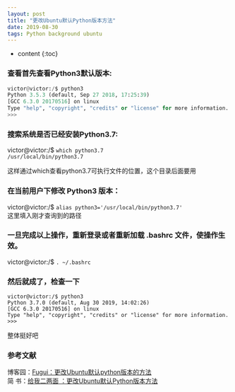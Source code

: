 ```yaml
---
layout: post
title: "更改Ubuntu默认Python版本方法"
date: 2019-08-30 
tags: Python background ubuntu
---
```






* content
{:toc}






### 查看首先查看Python3默认版本:
```python
victor@victor:/$ python3
Python 3.5.3 (default, Sep 27 2018, 17:25:39) 
[GCC 6.3.0 20170516] on linux
Type "help", "copyright", "credits" or "license" for more information.
>>> 
```
### 搜索系统是否已经安装Python3.7:   

victor@victor:/$ `which python3.7`  
`/usr/local/bin/python3.7`  

这样通过which查看python3.7可执行文件的位置，这个目录后面要用

### 在当前用户下修改 Python3 版本：
victor@victor:/$ `alias python3='/usr/local/bin/python3.7'`     
这里填入刚才查询到的路径  
### 一旦完成以上操作，重新登录或者重新加载 .bashrc 文件，使操作生效。  
victor@victor:/$ `. ~/.bashrc`
### 然后就成了，检查一下
```
victor@victor:/$ python3
Python 3.7.0 (default, Aug 30 2019, 14:02:26) 
[GCC 6.3.0 20170516] on linux
Type "help", "copyright", "credits" or "license" for more information.
>>> 
```   
整体挺好吧

### 参考文献
博客园：[Fugui：更改Ubuntu默认python版本的方法](https://www.cnblogs.com/yifugui/p/8649864.html)   
简  书：[给我二两面
：更改Ubuntu默认Python版本方法](https://www.jianshu.com/p/9d3033d1b26f)